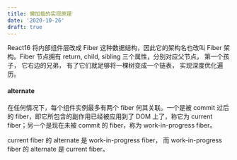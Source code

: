 ```yaml
---
title: 懒加载的实现原理
date: '2020-10-26'
draft: true
---
```


React16 将内部组件层改成 Fiber 这种数据结构，因此它的架构名也改叫 Fiber 架构。Fiber 节点拥有 return, child, sibling 三个属性，分别对应父节点， 第一个孩子， 它右边的兄弟， 有了它们就足够将一棵树变成一个链表， 实现深度优化遍历。

#### alternate

在任何情况下，每个组件实例最多有两个 fiber 何其关联。一个是被 commit 过后的 fiber，即它所包含的副作用已经被应用到了 DOM 上了，称它为 current fiber；另一个是现在未被 commit 的 fiber，称为 work-in-progress fiber。

current fiber 的 alternate 是 work-in-progress fiber， 而 work-in-progress fiber 的 alternate 是 current fiber。
